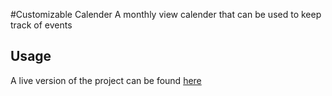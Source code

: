 #Customizable Calender
A monthly view calender that can be used to keep track of events

## Usage
A live version of the project can be found [here](https://agray5.github.io/CustomizableCalender/)


